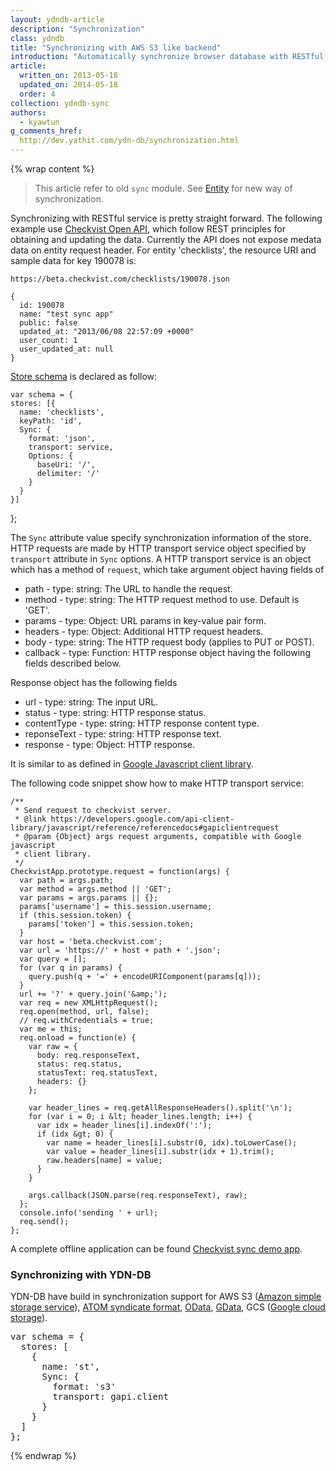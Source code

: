 ```yaml
---
layout: ydndb-article
description: "Synchronization"
class: ydndb
title: "Synchronizing with AWS S3 like backend"
introduction: "Automatically synchronize browser database with RESTful web service including AWS S3 and Google Cloud Storage."
article:
  written_on: 2013-05-18
  updated_on: 2014-05-18
  order: 4
collection: ydndb-sync
authors:
  - kyawtun
g_comments_href:
  http://dev.yathit.com/ydn-db/synchronization.html
---
```


{% wrap content %}


> This article refer to old `sync` module. See [Entity](entity.html) for new way of synchronization.

Synchronizing with RESTful service is pretty straight forward. The following example use [Checkvist Open API](https://checkvist.com/auth/api), which follow REST principles for obtaining and updating
the data. Currently the API does not expose medata data on entity request header. For entity 'checklists', the resource URI and sample data for key
190078 is:

    https://beta.checkvist.com/checklists/190078.json
    
    {
      id: 190078
      name: "test sync app"
      public: false
      updated_at: "2013/06/08 22:57:09 +0000"
      user_count: 1
      user_updated_at: null
    }
    
[Store schema](/api/ydn/db/schema.html#sync) is declared as follow: 

    var schema = {
    stores: [{
      name: 'checklists',
      keyPath: 'id',
      Sync: {
        format: 'json',
        transport: service,
        Options: {
          baseUri: '/',
          delimiter: '/'
        }
      }
    }]
  };
  
The `Sync` attribute value specify synchronization information of the store. HTTP requests are made by HTTP transport
  service object specified by `transport` attribute in `Sync` options. A HTTP transport service is an object which has a method of `request`,
  which take argument object having fields of
  

* path - type: string: The URL to handle the request.
* method - type: string: The HTTP request method to use. Default is
    'GET'.
* params - type: Object: URL params in key-value pair form.
* headers - type: Object: Additional HTTP request headers.
* body - type: string: The HTTP request body (applies to PUT or POST).
* callback - type: Function: HTTP response object having the following
    fields described below.


Response object has the following fields


* url - type: string: The input URL.
* status - type: string: HTTP response status.
* contentType - type: string: HTTP response content type.
* reponseText - type: string: HTTP response text.
* response - type: Object: HTTP response.


It is similar to as defined in [Google Javascript client library](https://code.google.com/p/google-api-javascript-client/wiki/ReferenceDocs).
  
The following code snippet show how to make HTTP transport service:

    /**
     * Send request to checkvist server.
     * @link https://developers.google.com/api-client-library/javascript/reference/referencedocs#gapiclientrequest
     * @param {Object} args request arguments, compatible with Google javascript
     * client library.
     */
    CheckvistApp.prototype.request = function(args) {
      var path = args.path;
      var method = args.method || 'GET';
      var params = args.params || {};
      params['username'] = this.session.username;
      if (this.session.token) {
        params['token'] = this.session.token;
      }
      var host = 'beta.checkvist.com';
      var url = 'https://' + host + path + '.json';
      var query = [];
      for (var q in params) {
        query.push(q + '=' + encodeURIComponent(params[q]));
      }
      url += '?' + query.join('&amp;');
      var req = new XMLHttpRequest();
      req.open(method, url, false);
      // req.withCredentials = true;
      var me = this;
      req.onload = function(e) {
        var raw = {
          body: req.responseText,
          status: req.status,
          statusText: req.statusText,
          headers: {}
        };
    
        var header_lines = req.getAllResponseHeaders().split('\n');
        for (var i = 0; i &lt; header_lines.length; i++) {
          var idx = header_lines[i].indexOf(':');
          if (idx &gt; 0) {
            var name = header_lines[i].substr(0, idx).toLowerCase();
            var value = header_lines[i].substr(idx + 1).trim();
            raw.headers[name] = value;
          }
        }
    
        args.callback(JSON.parse(req.responseText), raw);
      };
      console.info('sending ' + url);
      req.send();
    };


A complete offline application can be found [Checkvist sync demo app](http://dev.yathit.com/demo/checkvist/checkvist-sync.html).
  
<h3>Synchronizing with YDN-DB</h3>
<p>YDN-DB have build in synchronization support for AWS S3 (<a href="http://aws.amazon.com/documentation/s3/">Amazon
  simple storage service</a>), <a href="http://www.ietf.org/rfc/rfc4287.txt">ATOM
  syndicate format</a>, <a href="http://odata.org/">OData</a>, <a href="https://developers.google.com/gdata/">
  GData</a>, GCS (<a href="https://developers.google.com/storage/">Google
  cloud storage</a>).</p>
      <pre>var schema = {
  stores: [
    {
      name: 'st',
      Sync: {
        format: 's3'
        transport: gapi.client
      }
    }
  ]
};</pre>

{% endwrap %}        